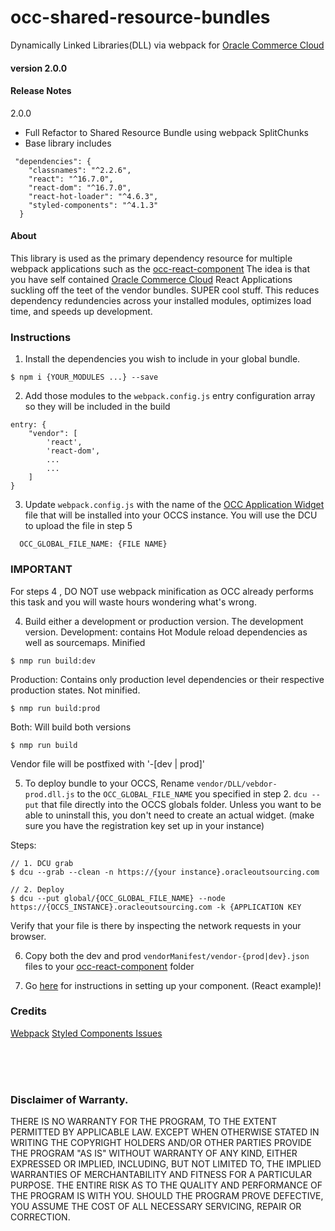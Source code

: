 # occ-shared-resource-bundles
Dynamically Linked Libraries(DLL) via webpack for [Oracle Commerce Cloud](https://cloud.oracle.com/en_US/commerce-cloud "Oracle Commerce Cloud")

#### version 2.0.0

#### Release Notes
2.0.0
  - Full Refactor to Shared Resource Bundle using webpack SplitChunks
  - Base library includes
  ```
   "dependencies": {
      "classnames": "^2.2.6",
      "react": "^16.7.0",
      "react-dom": "^16.7.0",
      "react-hot-loader": "^4.6.3",
      "styled-components": "^4.1.3"
    }
  ```

#### About
This library is used as the primary dependency resource for multiple webpack applications such as the
[occ-react-component](https://github.com/leedium/occ-react-component "Standalone react components for Oracle Commerce Cloud") The idea is that you have self contained [Oracle Commerce Cloud](https://cloud.oracle.com/en_US/commerce-cloud "Oracle Commerce Cloud") React Applications suckling off the teet of the vendor bundles. SUPER cool stuff.  This reduces dependency redundencies across your installed modules, optimizes load time, and speeds up development.

### Instructions
1. Install the dependencies you wish to include in your global bundle.
```
$ npm i {YOUR_MODULES ...} --save
```

2. Add those modules to the `webpack.config.js` entry configuration array so they will be included in the build
```
entry: {
    "vendor": [
        'react',
        'react-dom',
        ...
        ...
    ]
}
```

3. Update `webpack.config.js` with the name of the [OCC Application Widget](https://docs.oracle.com/cd/E97801_02/Cloud.18D/WidgetDev/html/s0701includeapplicationleveljavascrip01.html) file that will be installed into your OCCS instance.
You will use the DCU to upload the file in step 5
```$xslt
  OCC_GLOBAL_FILE_NAME: {FILE NAME}
```

### IMPORTANT
For steps 4 , DO NOT use webpack minification as OCC already performs this task and you will waste hours
wondering what's wrong.

4. Build either a development or production version.  The development version.
Development: contains Hot Module reload dependencies as well as sourcemaps. Minified
```$xslt
$ nmp run build:dev
```

Production: Contains only production level dependencies or their respective production states. Not minified.
```$xslt
$ nmp run build:prod
```

Both: Will build both versions
```$xslt
$ nmp run build
```

Vendor file will be postfixed with '-[dev | prod]'


5. To deploy bundle to your OCCS, Rename `vendor/DLL/vebdor-prod.dll.js` to the `OCC_GLOBAL_FILE_NAME` you specified in step 2.
`dcu --put` that file directly into the OCCS globals folder.  Unless you want to be able to uninstall this,
you don't need to create an actual widget. (make sure you have the registration key set up in your instance)

Steps:
```$xslt
// 1. DCU grab
$ dcu --grab --clean -n https://{your instance}.oracleoutsourcing.com

// 2. Deploy
$ dcu --put global/{OCC_GLOBAL_FILE_NAME} --node https://{OCCS_INSTANCE}.oracleoutsourcing.com -k {APPLICATION KEY
```
Verify that your file is there by inspecting the network requests in your browser.


6. Copy both the dev and prod `vendorManifest/vendor-{prod|dev}.json` files to your [occ-react-component](https://github.com/leedium/occ-react-component "Standalone react components for Oracle Commerce Cloud") folder

7. Go [here](https://github.com/leedium/occ-react-component) for instructions in setting up your component.  (React example)!


### Credits
[Webpack](https://webpack.js.org/plugins/split-chunks-plugin/)
[Styled Components Issues](https://github.com/styled-components/styled-components/issues)


<br/><br/><br/>
### Disclaimer of Warranty.

  THERE IS NO WARRANTY FOR THE PROGRAM, TO THE EXTENT PERMITTED BY
APPLICABLE LAW.  EXCEPT WHEN OTHERWISE STATED IN WRITING THE COPYRIGHT
HOLDERS AND/OR OTHER PARTIES PROVIDE THE PROGRAM "AS IS" WITHOUT WARRANTY
OF ANY KIND, EITHER EXPRESSED OR IMPLIED, INCLUDING, BUT NOT LIMITED TO,
THE IMPLIED WARRANTIES OF MERCHANTABILITY AND FITNESS FOR A PARTICULAR
PURPOSE.  THE ENTIRE RISK AS TO THE QUALITY AND PERFORMANCE OF THE PROGRAM
IS WITH YOU.  SHOULD THE PROGRAM PROVE DEFECTIVE, YOU ASSUME THE COST OF
ALL NECESSARY SERVICING, REPAIR OR CORRECTION.
